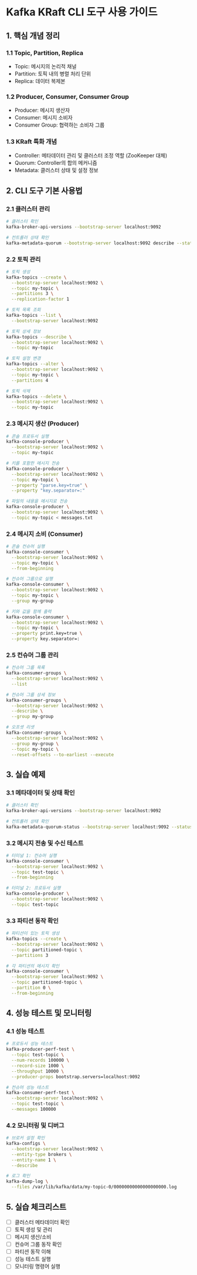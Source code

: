 # Kafka KRaft CLI 도구 사용 가이드

## 1. 핵심 개념 정리

### 1.1 Topic, Partition, Replica
- Topic: 메시지의 논리적 채널
- Partition: 토픽 내의 병렬 처리 단위
- Replica: 데이터 복제본

### 1.2 Producer, Consumer, Consumer Group
- Producer: 메시지 생산자
- Consumer: 메시지 소비자
- Consumer Group: 협력하는 소비자 그룹

### 1.3 KRaft 특화 개념
- Controller: 메타데이터 관리 및 클러스터 조정 역할 (ZooKeeper 대체)
- Quorum: Controller의 합의 메커니즘
- Metadata: 클러스터 상태 및 설정 정보

## 2. CLI 도구 기본 사용법

### 2.1 클러스터 관리
```bash
# 클러스터 확인
kafka-broker-api-versions --bootstrap-server localhost:9092

# 컨트롤러 상태 확인
kafka-metadata-quorum --bootstrap-server localhost:9092 describe --status
```

### 2.2 토픽 관리
```bash
# 토픽 생성
kafka-topics --create \
  --bootstrap-server localhost:9092 \
  --topic my-topic \
  --partitions 3 \
  --replication-factor 1

# 토픽 목록 조회
kafka-topics --list \
  --bootstrap-server localhost:9092

# 토픽 상세 정보
kafka-topics --describe \
  --bootstrap-server localhost:9092 \
  --topic my-topic

# 토픽 설정 변경
kafka-topics --alter \
  --bootstrap-server localhost:9092 \
  --topic my-topic \
  --partitions 4

# 토픽 삭제
kafka-topics --delete \
  --bootstrap-server localhost:9092 \
  --topic my-topic
```

### 2.3 메시지 생산 (Producer)
```bash
# 콘솔 프로듀서 실행
kafka-console-producer \
  --bootstrap-server localhost:9092 \
  --topic my-topic

# 키를 포함한 메시지 전송
kafka-console-producer \
  --bootstrap-server localhost:9092 \
  --topic my-topic \
  --property "parse.key=true" \
  --property "key.separator=:"

# 파일의 내용을 메시지로 전송
kafka-console-producer \
  --bootstrap-server localhost:9092 \
  --topic my-topic < messages.txt
```

### 2.4 메시지 소비 (Consumer)
```bash
# 콘솔 컨슈머 실행
kafka-console-consumer \
  --bootstrap-server localhost:9092 \
  --topic my-topic \
  --from-beginning

# 컨슈머 그룹으로 실행
kafka-console-consumer \
  --bootstrap-server localhost:9092 \
  --topic my-topic \
  --group my-group

# 키와 값을 함께 출력
kafka-console-consumer \
  --bootstrap-server localhost:9092 \
  --topic my-topic \
  --property print.key=true \
  --property key.separator=:
```

### 2.5 컨슈머 그룹 관리
```bash
# 컨슈머 그룹 목록
kafka-consumer-groups \
  --bootstrap-server localhost:9092 \
  --list

# 컨슈머 그룹 상세 정보
kafka-consumer-groups \
  --bootstrap-server localhost:9092 \
  --describe \
  --group my-group

# 오프셋 리셋
kafka-consumer-groups \
  --bootstrap-server localhost:9092 \
  --group my-group \
  --topic my-topic \
  --reset-offsets --to-earliest --execute
```

## 3. 실습 예제

### 3.1 메타데이터 및 상태 확인
```bash
# 클러스터 확인
kafka-broker-api-versions --bootstrap-server localhost:9092

# 컨트롤러 상태 확인
kafka-metadata-quorum-status --bootstrap-server localhost:9092 --status
```

### 3.2 메시지 전송 및 수신 테스트
```bash
# 터미널 1: 컨슈머 실행
kafka-console-consumer \
  --bootstrap-server localhost:9092 \
  --topic test-topic \
  --from-beginning

# 터미널 2: 프로듀서 실행
kafka-console-producer \
  --bootstrap-server localhost:9092 \
  --topic test-topic
```

### 3.3 파티션 동작 확인
```bash
# 파티션이 있는 토픽 생성
kafka-topics --create \
  --bootstrap-server localhost:9092 \
  --topic partitioned-topic \
  --partitions 3

# 각 파티션의 메시지 확인
kafka-console-consumer \
  --bootstrap-server localhost:9092 \
  --topic partitioned-topic \
  --partition 0 \
  --from-beginning
```

## 4. 성능 테스트 및 모니터링

### 4.1 성능 테스트
```bash
# 프로듀서 성능 테스트
kafka-producer-perf-test \
  --topic test-topic \
  --num-records 100000 \
  --record-size 1000 \
  --throughput 10000 \
  --producer-props bootstrap.servers=localhost:9092

# 컨슈머 성능 테스트
kafka-consumer-perf-test \
  --bootstrap-server localhost:9092 \
  --topic test-topic \
  --messages 100000
```

### 4.2 모니터링 및 디버그
```bash
# 브로커 설정 확인
kafka-configs \
  --bootstrap-server localhost:9092 \
  --entity-type brokers \
  --entity-name 1 \
  --describe

# 로그 확인
kafka-dump-log \
  --files /var/lib/kafka/data/my-topic-0/00000000000000000000.log
```

## 5. 실습 체크리스트
- [ ] 클러스터 메타데이터 확인
- [ ] 토픽 생성 및 관리
- [ ] 메시지 생산/소비
- [ ] 컨슈머 그룹 동작 확인
- [ ] 파티션 동작 이해
- [ ] 성능 테스트 실행
- [ ] 모니터링 명령어 실행

